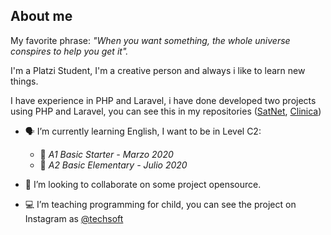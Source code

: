 ## About me
My favorite phrase: _"When you want something, the whole universe conspires to help you get it"._

I'm a Platzi Student, I'm a creative person and always i like to learn new things.

I have experience in PHP and Laravel, i have done developed two projects using PHP and Laravel, you can see this in my repositories ([SatNet](https://github.com/babuenop/SatNet), [Clinica](https://github.com/babuenop/Clinica))

- 🗣️ I’m currently learning English, I want to be in Level C2:
  - 📕 _A1 Basic Starter - Marzo 2020_
  - 📕 _A2 Basic Elementary - Julio 2020_

- 🤔 I’m looking to collaborate on some project opensource. 

- :computer: I’m teaching programming for child, you can see the project on Instagram as [@techsoft](https://www.instagram.com/teachsoft/)

<!--
**babuenop/babuenop** is a ✨ _special_ ✨ repository because its `README.md` (this file) appears on your GitHub profile.

Here are some ideas to get you started:


- 🌱 I’m currently learning ...
- 👯 I’m looking to collaborate on ...

- 💬 Ask me about ...
- 📫 How to reach me: ...
- 😄 Pronouns: ...
- ⚡ Fun fact: ...
-->
